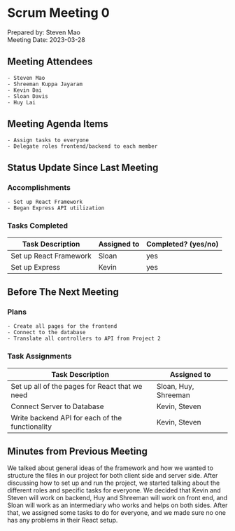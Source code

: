 # Scrum Meeting 0
Prepared by: Steven Mao  
Meeting Date: 2023-03-28

## Meeting Attendees
    - Steven Mao
	- Shreeman Kuppa Jayaram
	- Kevin Dai
	- Sloan Davis
	- Huy Lai

## Meeting Agenda Items
    - Assign tasks to everyone
    - Delegate roles frontend/backend to each member
  
## Status Update Since Last Meeting
### Accomplishments
    - Set up React Framework
    - Began Express API utilization

### Tasks Completed

| Task Description       | Assigned to | Completed? (yes/no) |
| ---------------------- | ----------- | ------------------- |
| Set up React Framework | Sloan       | yes                 |
| Set up Express         | Kevin       | yes                 |

## Before The Next Meeting
### Plans
    - Create all pages for the frontend
    - Connect to the database
    - Translate all controllers to API from Project 2

### Task Assignments
| Task Description                                | Assigned to          |
| ----------------------------------------------- | -------------------- |
| Set up all of the pages for React that we need  | Sloan, Huy, Shreeman |
| Connect Server to Database                      | Kevin, Steven        |
| Write backend API for each of the functionality | Kevin, Steven        |

## Minutes from Previous Meeting
We talked about general ideas of the framework and how we wanted to structure the files in our project for both client side and server side. After discussing how to set up and run the project, we started talking about the different roles and specific tasks for everyone. We decided that Kevin and Steven will work on backend, Huy and Shreeman will work on front end, and Sloan will work as an intermediary who works and helps on both sides. After that, we assigned some tasks to do for everyone, and we made sure no one has any problems in their React setup.
